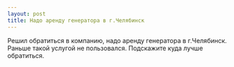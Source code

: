 ```yaml
---
layout: post 
title: Надо аренду генератора в г.Челябинск 
--- 
```

Решил обратиться в компанию, надо аренду генератора в г.Челябинск. Раньше такой услугой не пользовался. Подскажите куда лучше обратиться.